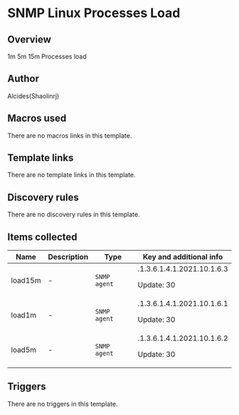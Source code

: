 # SNMP Linux Processes Load

## Overview

1m 5m 15m Processes load



## Author

Alcides(Shaolinrj)

## Macros used

There are no macros links in this template.

## Template links

There are no template links in this template.

## Discovery rules

There are no discovery rules in this template.

## Items collected

|Name|Description|Type|Key and additional info|
|----|-----------|----|----|
|load15m|<p>-</p>|`SNMP agent`|.1.3.6.1.4.1.2021.10.1.6.3<p>Update: 30</p>|
|load1m|<p>-</p>|`SNMP agent`|.1.3.6.1.4.1.2021.10.1.6.1<p>Update: 30</p>|
|load5m|<p>-</p>|`SNMP agent`|.1.3.6.1.4.1.2021.10.1.6.2<p>Update: 30</p>|
## Triggers

There are no triggers in this template.

